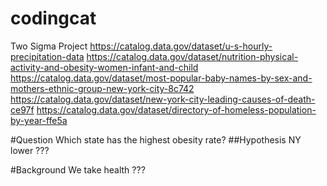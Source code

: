 # codingcat
Two Sigma Project
https://catalog.data.gov/dataset/u-s-hourly-precipitation-data
https://catalog.data.gov/dataset/nutrition-physical-activity-and-obesity-women-infant-and-child
https://catalog.data.gov/dataset/most-popular-baby-names-by-sex-and-mothers-ethnic-group-new-york-city-8c742
https://catalog.data.gov/dataset/new-york-city-leading-causes-of-death-ce97f
https://catalog.data.gov/dataset/directory-of-homeless-population-by-year-ffe5a

#Question
Which state has the highest obesity rate?
##Hypothesis
NY lower
???

#Background
We take health
???
